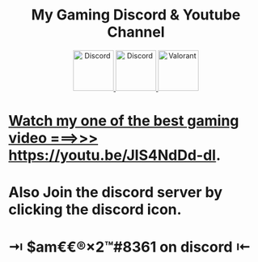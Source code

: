 <div align="center">
<h1> My Gaming Discord & Youtube Channel</h1>
  <a href="https://discord.gg/6KH4xcKBfs">
    <img src="https://user-images.githubusercontent.com/59381835/92191514-d649ad80-ee18-11ea-9bc4-e95c7a122a99.png" alt="Discord" width="80"/>
    <a href = "https://www.youtube.com/channel/UCMIR5FKPjkcRvTWtLYOR5Dw">
    <img src="https://user-images.githubusercontent.com/40564781/125986633-dc13d08b-58c7-4cd4-a623-a906cf69513c.png" alt="Discord" width="80"/
   </a>
       <img src="https://user-images.githubusercontent.com/40564781/125985072-b8f0677e-d450-4da3-9f64-8cf00b7a4a3f.gif" alt="Valorant" width="80"/>
</div>

  # Watch my one of the best gaming video ===>>> https://youtu.be/JIS4NdDd-dI.

# Also Join the discord server by clicking the discord icon.


# ⇥ $am€€®×2™#8361 on discord  ⇤
